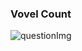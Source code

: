 ### Vovel Count

![questionImg](https://cdn.discordapp.com/attachments/903251813053108254/908373591568039946/Coderbyte_5.png)
